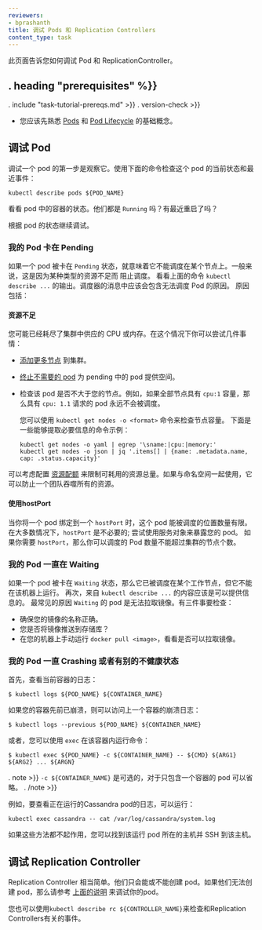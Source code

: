 ```yaml
---
reviewers:
- bprashanth
title: 调试 Pods 和 Replication Controllers
content_type: task
---
```

<!-- 
---
reviewers:
- bprashanth
title: Debug Pods and ReplicationControllers
content_type: task
---
-->

<!-- overview -->

<!-- 
This page shows how to debug Pods and ReplicationControllers. 
-->
此页面告诉您如何调试 Pod 和 ReplicationController。



## . heading "prerequisites" %}}


. include "task-tutorial-prereqs.md" >}} . version-check >}}

<!-- 
* You should be familiar with the basics of
  [Pods](/docs/concepts/workloads/pods/pod/) and [Pod Lifecycle](/docs/concepts/workloads/pods/pod-lifecycle/). 
-->
* 您应该先熟悉
  [Pods](/docs/concepts/workloads/pods/pod/) 和 [Pod Lifecycle](/docs/concepts/workloads/pods/pod-lifecycle/) 的基础概念。 



<!-- steps -->

<!-- 
## Debugging Pods 
-->
## 调试 Pod

<!-- 
The first step in debugging a pod is taking a look at it. Check the current
state of the pod and recent events with the following command: 
-->

调试一个 pod 的第一步是观察它。使用下面的命令检查这个 pod 的当前状态和最近事件：

```shell
kubectl describe pods ${POD_NAME}
```

<!-- 
Look at the state of the containers in the pod. Are they all `Running`?  Have
there been recent restarts?

Continue debugging depending on the state of the pods. 
-->
看看 pod 中的容器的状态。他们都是 `Running` 吗？有最近重启了吗？

根据 pod 的状态继续调试。

<!-- 
### My pod stays pending 
-->
### 我的 Pod 卡在 Pending

<!-- 
If a pod is stuck in `Pending` it means that it can not be scheduled onto a
node. Generally this is because there are insufficient resources of one type or
another that prevent scheduling. Look at the output of the `kubectl describe
...` command above. There should be messages from the scheduler about why it
can not schedule your pod. Reasons include: 
-->
如果一个 pod 被卡在 `Pending` 状态，就意味着它不能调度在某个节点上。一般来说，这是因为某种类型的资源不足而
阻止调度。 看看上面的命令 `kubectl describe ...` 的输出。调度器的消息中应该会包含无法调度 Pod 的原因。
原因包括：

<!-- 
#### Insufficient resources 
-->
#### 资源不足

<!-- 
You may have exhausted the supply of CPU or Memory in your cluster. In this
case you can try several things:

* [Add more nodes](/docs/admin/cluster-management/#resizing-a-cluster) to the cluster.

* [Terminate unneeded pods](/docs/user-guide/pods/single-container/#deleting_a_pod)
  to make room for pending pods.

* Check that the pod is not larger than your nodes. For example, if all
  nodes have a capacity of `cpu:1`, then a pod with a request of `cpu: 1.1`
  will never be scheduled.

    You can check node capacities with the `kubectl get nodes -o <format>`
    command. Here are some example command lines that extract just the necessary
    information: 
-->
您可能已经耗尽了集群中供应的 CPU 或内存。在这个情况下你可以尝试几件事情：

* [添加更多节点](/docs/admin/cluster-management/#resizing-a-cluster) 到集群。

* [终止不需要的 pod](/docs/user-guide/pods/single-container/#deleting_a_pod)
  为 pending 中的 pod 提供空间。

* 检查该 pod 是否不大于您的节点。例如，如果全部节点具有 `cpu:1` 容量，那么具有 `cpu: 1.1` 请求的 pod 永远不会被调度。

    您可以使用 `kubectl get nodes -o <format>` 命令来检查节点容量。
    下面是一些能够提取必要信息的命令示例：

    ```shell
    kubectl get nodes -o yaml | egrep '\sname:|cpu:|memory:'
    kubectl get nodes -o json | jq '.items[] | {name: .metadata.name, cap: .status.capacity}'
    ```

<!-- 
  The [resource quota](/docs/concepts/policy/resource-quotas/)
  feature can be configured to limit the total amount of
  resources that can be consumed. If used in conjunction with namespaces, it can
  prevent one team from hogging all the resources. 
-->
  可以考虑配置 [资源配额](/docs/concepts/policy/resource-quotas/) 来限制可耗用的资源总量。如果与命名空间一起使用，它可以防止一个团队吞噬所有的资源。

<!-- 
#### Using hostPort 
-->
#### 使用hostPort

<!-- 
When you bind a pod to a `hostPort` there are a limited number of places that
the pod can be scheduled. In most cases, `hostPort` is unnecessary; try using a
service object to expose your pod. If you do require `hostPort` then you can
only schedule as many pods as there are nodes in your container cluster. 
-->
当你将一个 pod 绑定到一个 `hostPort` 时，这个 pod 能被调度的位置数量有限。
在大多数情况下，`hostPort` 是不必要的; 尝试使用服务对象来暴露您的 pod。
如果你需要 `hostPort`，那么你可以调度的 Pod 数量不能超过集群的节点个数。

<!-- 
### My pod stays waiting 
-->
### 我的 Pod 一直在 Waiting

<!-- 
If a pod is stuck in the `Waiting` state, then it has been scheduled to a
worker node, but it can't run on that machine. Again, the information from
`kubectl describe ...` should be informative. The most common cause of
`Waiting` pods is a failure to pull the image. There are three things to check: 

* Make sure that you have the name of the image correct.
* Have you pushed the image to the repository?
* Run a manual `docker pull <image>` on your machine to see if the image can be
  pulled.
-->
如果一个 pod 被卡在 `Waiting` 状态，那么它已被调度在某个工作节点，但它不能在该机器上运行。
再次，来自 `kubectl describe ...` 的内容应该是可以提供信息的。
最常见的原因 `Waiting` 的 pod 是无法拉取镜像。有三件事要检查：

* 确保您的镜像的名称正确。
* 您是否将镜像推送到存储库？
* 在您的机器上手动运行 `docker pull <image>`，看看是否可以拉取镜像。


<!-- 
### My pod is crashing or otherwise unhealthy 

First, take a look at the logs of the current container:

```shell
kubectl logs ${POD_NAME} ${CONTAINER_NAME}
```

If your container has previously crashed, you can access the previous
container's crash log with:

```shell
kubectl logs --previous ${POD_NAME} ${CONTAINER_NAME}
```

Alternately, you can run commands inside that container with `exec`:

```shell
kubectl exec ${POD_NAME} -c ${CONTAINER_NAME} -- ${CMD} ${ARG1} ${ARG2} ... ${ARGN}
```
-->
### 我的 Pod 一直 Crashing 或者有别的不健康状态

首先，查看当前容器的日志：

    $ kubectl logs ${POD_NAME} ${CONTAINER_NAME}

如果您的容器先前已崩溃，则可以访问上一个容器的崩溃日志：

    $ kubectl logs --previous ${POD_NAME} ${CONTAINER_NAME}

或者，您可以使用 `exec` 在该容器内运行命令：

    $ kubectl exec ${POD_NAME} -c ${CONTAINER_NAME} -- ${CMD} ${ARG1} ${ARG2} ... ${ARGN}


<!-- 
. note >}}
`-c ${CONTAINER_NAME}` is optional. You can omit it for pods that
only contain a single container.
. /note >}} 
-->
. note >}}
`-c ${CONTAINER_NAME}` 是可选的，对于只包含一个容器的 pod 可以省略。
. /note >}} 

<!-- 
As an example, to look at the logs from a running Cassandra pod, you might run: 
-->
例如，要查看正在运行的Cassandra pod的日志，可以运行：

```shell
kubectl exec cassandra -- cat /var/log/cassandra/system.log
```

<!-- 
If none of these approaches work, you can find the host machine that the pod is
running on and SSH into that host. 
-->
如果这些方法都不起作用，您可以找到该运行 pod 所在的主机并 SSH 到该主机。

<!-- 
## Debugging ReplicationControllers 
-->
## 调试 Replication Controller

<!-- 
ReplicationControllers are fairly straightforward. They can either create pods
or they can't. If they can't create pods, then please refer to the
[instructions above](#debugging-pods) to debug your pods. 
-->
Replication Controller 相当简单。他们只会能或不能创建 pod。如果他们无法创建 pod，那么请参考
[上面的说明](#debugging_pods) 来调试你的pod。

<!-- 
You can also use `kubectl describe rc ${CONTROLLER_NAME}` to inspect events
related to the replication controller. 
-->
您也可以使用`kubectl describe rc ${CONTROLLER_NAME}`来检查和Replication Controllers有关的事件。


